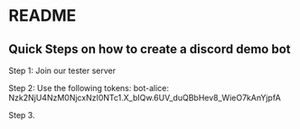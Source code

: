 # README

## Quick Steps on how to create a discord demo bot

Step 1: Join our tester server

Step 2: Use the following tokens:
bot-alice: Nzk2NjU4NzM0NjcxNzI0NTc1.X_bIQw.6UV_duQBbHev8_WieO7kAnYjpfA

Step 3.
